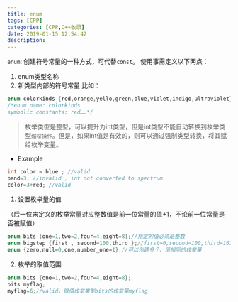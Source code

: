 ```yaml
---
title: enum
tags: [CPP]
categories: [CPP,C++收录]
date: 2019-01-15 12:54:42
description:
---
```


`enum`: 创建符号常量的一种方式，可代替`const`。
使用事需定义以下两点：
1. enum类型名称
2. 新类型内部的符号常量
比如：
```c++
enum colorkinds {red,orange,yello,green,blue,violet,indigo,ultraviolet}
/*enum name: colorkinds
symbolic constants: red……*/
```
<!-- more -->

> 枚举类型是整型，可以提升为int类型，但是int类型不能自动转换到枚举类型`缩窄操作`。但是，如果int值是有效的，则可以通过强制类型转换，将其赋给枚举变量。

- Example

```c++
int color = blue ; //valid
band=3; //invalid , int not converted to spectrum
color=3+red; //valid
```

1. 设置枚举量的值

（后一位未定义的枚举常量对应整数值是前一位常量的值+1，不论前一位常量是否被赋值）

```c++
enum bits {one=1,two=2,four=4,eight=8};//指定的值必须是整数
enum bigstep {first , second=100,third };//first=0,second=100,third=101
enum {zero,null=0,one,number_one=1};//可以创建多个、值相同的枚举量
```

2. 枚举的取值范围

```c++
enum bits {one=1,two=2,four=4,eight=8};
bits myflag;
myflag=6;//valid，赋值枚举类型bits的枚举量myflag
```
